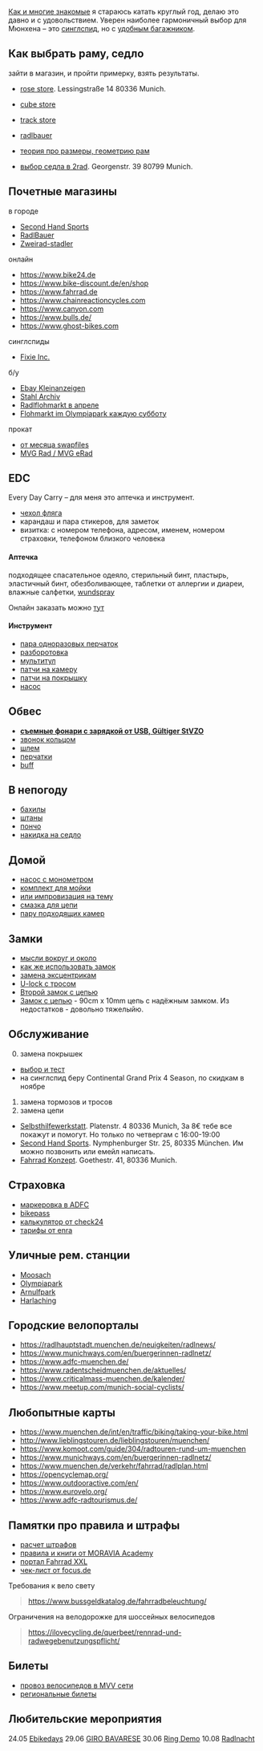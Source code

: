 [Как и многие знакомые](https://www.adfc.de/fileadmin/user_upload/Expertenbereich/Touristik_und_Hotellerie/Radreiseanalyse/Downloads/Datenblatt_Radreiseanalyse2019_en_-_neu.pdf) я стараюсь катать круглый год, делаю это давно и с удовольствием.
Уверен наиболее гармоничный выбор для Мюнхена – это [синглспид](https://www.youtube.com/watch?v=2fR02CLBJ6w), но с [удобным багажником](https://www.amazon.de/ZOOYAUE-Mountainbike-Maximalbelastung-Aluminiumlegierung-Installation，mit/dp/B075F2NWW8/).

## Как выбрать раму, седло
зайти в магазин, и пройти примерку, взять результаты.

- [rose store](https://www.rosebikes.com/about-rose/rose-stores). Lessingstraße 14 80336 Munich.
- [cube store](https://www.rabe-bike.de/en/stores/)
- [track store](https://www.trekbikes.com/de/de_DE/retail/munchen_nord/)
- [radlbauer](https://www.radlbauer.de/filialen/#7e0a1ed78fdaf3a620fc3ebdaa418dba)

- [теория про размеры, геометрию рам](https://www.tredz.co.uk/size-guides/bikes)
- [выбор седла в 2rad](https://www.xn--2rad-mnchen-yhb.de/service/). Georgenstr. 39 80799 Munich.

## Почетные магазины

в городе
- [Second Hand Sports](https://www.secondhandsports.de)
- [RadlBauer](https://www.radlbauer.de/filialen/#7e0a1ed78fdaf3a620fc3ebdaa418dba)
- [Zweirad-stadler](https://shop.zweirad-stadler.de/Muenchen/)

онлайн
- https://www.bike24.de
- https://www.bike-discount.de/en/shop
- https://www.fahrrad.de
- https://www.chainreactioncycles.com
- https://www.canyon.com
- https://www.bulls.de/
- https://www.ghost-bikes.com

синглспиды
- [Fixie Inc.](https://www.cycles-for-heroes.com/kategorie/bikes/)

б/у 
- [Ebay Kleinanzeigen](https://www.ebay-kleinanzeigen.de/)
- [Stahl Archiv](https://www.facebook.com/events/304569227111239/)
- [Radlflohmarkt в апреле](https://radlhauptstadt.muenchen.de/infos/muenchner-radlflohmarkt/)
- [Flohmarkt im Olympiapark каждую субботу](https://www.muenchen.de/veranstaltungen/event/10438.html)

прокат
- [от месяца swapfiles](https://swapfiets.de/offer/munich)
- [MVG Rad / MVG eRad](https://www.mvg.de/services/mobile-services/mvg-rad.html)

## EDC
Every Day Carry – для меня это аптечка и инструмент.
- [чехол фляга](https://www.amazon.de/huangThroStore-Reparatur-Werkzeug-Aufbewahrungskoffer-Selbstklebendes-Multifunktionswerkzeug/dp/B07Q8JWZQH/)
- карандаш и пара стикеров, для заметок
- визитка: с номером телефона, адресом, именем, номером страховки, телефоном близкого человека

#### Аптечка
подходящее спасательное одеяло, стерильный бинт, пластырь, эластичный бинт, обезболивающее, таблетки от аллергии и диареи, влажные салфетки, [wundspray](https://www.hansaplast.de/produkte/wundversorgung/wundspray)

Онлайн заказать можно [тут](https://www.mycare.de/)

#### Инструмент
- [пара одноразовых перчаток](https://www.rossmann.de/einkaufsportal/haushalt/putzen-reinigen/handschuhe.html)
- [разборотовка](https://www.amazon.de/gp/product/B008UY1MXW/)
- [мультитул](https://www.amazon.de/Crank-Brothers-Multi-17-tool/dp/B002VG40AM/)
- [патчи на камеру](https://www.amazon.de/TIP-TOP-TT02-Reparaturk%C3%A4stchen-Tip/dp/B001MHX4PS)
- [патчи на покрышку](https://www.amazon.de/Park-Tool-TB-2-Reifenflicken/dp/B005JAOCQY/)
- [насос](https://www.amazon.de/Mini-Fahrradpumpe-Schrader-160-Fahrrad-Reifenpumpe-Mountainräder/dp/B07B4W2LFG/)

## Обвес
- **[съемные фонари с зарядкой от USB, Gültiger StVZO](https://www.amazon.de/dp/B0746TMDMN)**
- [звонок кольцом](https://www.amazon.de/Sportout-Aluminiumlegierung-Innovative-Fahrradklingel-Fahrrad/dp/B07M855LF4/)
- [шлем](https://www.amazon.de/Abus-Fahrradhelm-Scraper-V-2/dp/B00UG45YIS/)
- [перчатки](https://www.amazon.de/Kungber-Laufhandschuhe-Winterhandschuhe-Anti-Rutsch-Fahrradhandschuhe/dp/B07H594XXF/)
- [buff](https://www.amazon.de/Buff-Erwachsene-Multifunktionstuch-Original-108836-00/dp/B000OZDOCW/)

## В непогоду
- [бахилы](https://www.amazon.de/dp/B074TCHZXJ/)
- [штаны](https://www.amazon.de/dp/B01N37ECM5/)
- [пончо](https://www.amazon.de/Tourwin-Regenponcho-Camping-Regenmantel-Regenschutz/)
- [накидка на седло](https://www.amazon.de/dp/B07DC16F7R/)

## Домой
- [насос с монометром](https://www.amazon.de/Topeak-Standpumpe-JoeBlow-Black-TJB-M1/dp/B000FIE4J0/)
- [комплект для мойки](https://www.amazon.de/Muc-Off-Fahrrad-Essentials-936/dp/B005TH18OG/)
- [или импровизация на тему](https://youtu.be/Q4F103aZm7o?t=333)
- [смазка для цепи](https://www.amazon.de/gp/product/B0055MR6T6/)
- [пару подходящих камер](https://www.youtube.com/watch?v=R_dpK0_LK4Q)

## Замки
- [мысли вокруг и около](https://www.youtube.com/watch?v=G-xSNw-iF4s)
- [как же использовать замок](https://www.youtube.com/watch?v=JgHubY5Vw3Y)
- [замена эксцентрикам](https://www.amazon.de/gp/product/B007M32HVS/)
- [U-lock с тросом](https://www.amazon.de/Kryptonite-Bügelschloss-Evolution-Mini-7-U-Lock/dp/B07BH26XR8/)
- [Второй замок с цепью](https://www.amazon.de/BURG-WÄCHTER-Kettenkombination-Gehärtete-Vierkantkette-Kettenlänge/dp/B001BATNBK/)
- [Замок с цепью](https://www.rosebikes.de/kryptonite-evolution-series-4-integrated-chain-1090-kettenschloss-852287) - 90cm x 10mm цепь с надёжным замком. Из недостатков - довольно тяжелыйю.

## Обслуживание
0. замена покрышек 
- [выбор и тест](https://www.bicyclerollingresistance.com/the-test)
- на синглспид беру Continental	Grand Prix 4 Season, по скидкам в ноябре
1. замена тормозов и тросов
2. замена цепи

- [Selbsthilfewerkstatt](https://www.adfc-muenchen.de/service/selbsthilfewerkstatt/). Platenstr. 4 
80336 Munich, За 8€ тебе все покажут и помогут. Но только по четвергам с 16:00-19:00
- [Second Hand Sports](https://www.secondhandsports.de). Nymphenburger Str. 25, 80335 München. Им можно позвонить или емейл написать.
- [Fahrrad Konzept](https://www.fahrradkonzept.com/reparatur). Goethestr. 41, 80336 Munich.

## Страховка
- [маркеровка в ADFC](https://www.adfc-muenchen.de/service/fahrradcodierung/)
- [bikepass](https://www.polizei-beratung.de/presse/detailseite/keine-chance-fuer-fahrrad-diebe-2/)
- [калькулятор от check24](https://www.check24.de/fahrradversicherung/)
- [тарифы от enra](https://www.enra.eu/#wowtarife)

## Уличные рем. станции 
- [Moosach](https://goo.gl/maps/ws7WaF3poSBgKhV16)
- [Olympiapark](https://goo.gl/maps/GYdJrGNbfJZp2K3V6)
- [Arnulfpark](https://goo.gl/maps/Jbg7DQXW53HXHffd6)
- [Harlaching](https://goo.gl/maps/jD9v5dgfuo45Zc9C8)

## Городские велопорталы
- https://radlhauptstadt.muenchen.de/neuigkeiten/radlnews/
- https://www.munichways.com/en/buergerinnen-radlnetz/
- https://www.adfc-muenchen.de/
- https://www.radentscheidmuenchen.de/aktuelles/
- https://www.criticalmass-muenchen.de/kalender/
- https://www.meetup.com/munich-social-cyclists/

## Любопытные карты
- https://www.muenchen.de/int/en/traffic/biking/taking-your-bike.html
- http://www.lieblingstouren.de/lieblingstouren/muenchen/
- https://www.komoot.com/guide/304/radtouren-rund-um-muenchen
- https://www.munichways.com/en/buergerinnen-radlnetz/
- https://www.muenchen.de/verkehr/fahrrad/radlplan.html
- https://opencyclemap.org/
- https://www.outdooractive.com/en/
- https://www.eurovelo.org/
- https://www.adfc-radtourismus.de/

## Памятки про правила и штрафы
- [расчет штрафов](https://www.bussgeldkatalog.org/fahrrad/)
- [правила и книги от MORAVIA Academy](http://www.stvzo.de/stvzo/B6.htm)
- [портал Fahrrad XXL](https://www.fahrrad-xxl.de/beratung/fahrrad/stvzo/)
- [чек-лист от focus.de](https://www.focus.de/auto/praxistipps/verkehrssicheres-fahrrad-das-besagt-die-stvo_id_7480659.html)

Требования к вело свету
> https://www.bussgeldkatalog.de/fahrradbeleuchtung/

Ограничения на велодорожке для шоссейных велосипедов
> https://ilovecycling.de/querbeet/rennrad-und-radwegebenutzungspflicht/

## Билеты

- [провоз велосипедов в MVV сети](https://www.mvv-muenchen.de/tickets/tickets-tageskarten/fahrrad-tageskarte/index.html)
- [региональные билеты](https://bahnland-bayern.de/de/tickets/regionale-tickets)

## Любительские мероприятия
24.05 [Ebikedays](https://www.ebikedays.de/)
29.06 [GIRO BAVARESE](https://bicibavarese.de/giro/#anmeldung)
30.06 [Ring Demo](https://www.radentscheidmuenchen.de/aktuelles/radl-events/rad-ringdemo/)
10.08 [Radlnacht](https://www.muenchen.de/aktuell/2018-07/muenchner-radlnacht-eindruecke.html)
